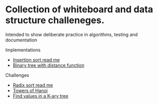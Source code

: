 # Collection of whiteboard and data structure challeneges.

Intended to show deliberate practice in algorithms, testing and documentation

Implementations

- [Insertion sort read me](./Implementations/InsertionSort)
- [Binary tree with distance function](./Implementations/BST)

Challenges

- [Radix sort read me](./Challenges/RadixSortProject/RadixSortProject)
- [Towers of Hanoi](./Challenges/TowersOfHanoi)
- [Find values in a K-ary tree](./Challenges/find_matches)
